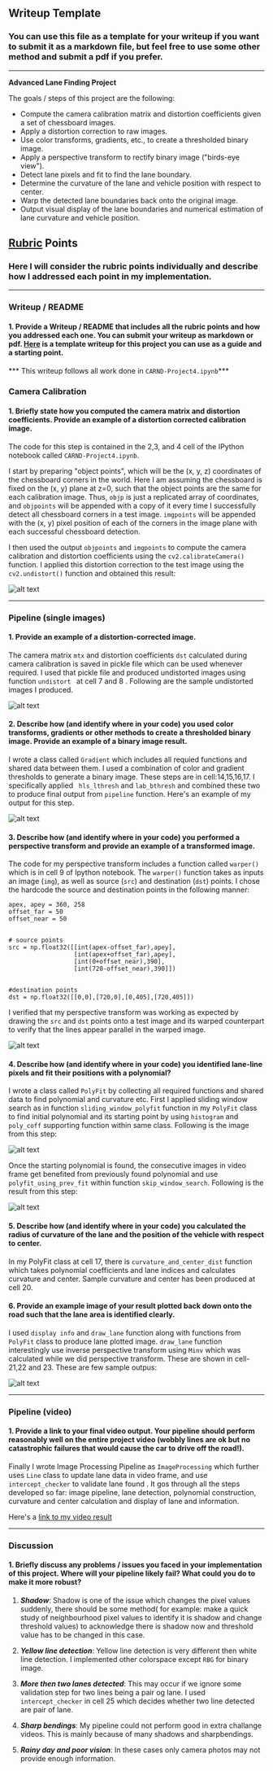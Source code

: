 ## Writeup Template

### You can use this file as a template for your writeup if you want to submit it as a markdown file, but feel free to use some other method and submit a pdf if you prefer.

---

**Advanced Lane Finding Project**

The goals / steps of this project are the following:

* Compute the camera calibration matrix and distortion coefficients given a set of chessboard images.
* Apply a distortion correction to raw images.
* Use color transforms, gradients, etc., to create a thresholded binary image.
* Apply a perspective transform to rectify binary image ("birds-eye view").
* Detect lane pixels and fit to find the lane boundary.
* Determine the curvature of the lane and vehicle position with respect to center.
* Warp the detected lane boundaries back onto the original image.
* Output visual display of the lane boundaries and numerical estimation of lane curvature and vehicle position.

[//]: # (Image References)

[image1]: ./pic/undistort.png "Undistorted1"
[image11]: ./pic/undistort2.png "Undistorted2"
[image2]: ./pic/pipeline.png "Pipeline binary"
[image3]: ./pic/perspective.png "Perspective transform"
[image4]: ./pic/fit-poly1.png "Fit polynomial with window search"
[image5]: ./pic/fit-poly2.png "Fit polynomial using previous window"
[image6]: ./pic/plot-lane.png "image-Output"
[video1]: ./project_video_output.mp4 "Video-output"

## [Rubric](https://review.udacity.com/#!/rubrics/571/view) Points

### Here I will consider the rubric points individually and describe how I addressed each point in my implementation.  

---

### Writeup / README

#### 1. Provide a Writeup / README that includes all the rubric points and how you addressed each one.  You can submit your writeup as markdown or pdf.  [Here](https://github.com/udacity/CarND-Advanced-Lane-Lines/blob/master/writeup_template.md) is a template writeup for this project you can use as a guide and a starting point.  


*** This writeup follows all work done in ```CARND-Project4.ipynb```***

### Camera Calibration

#### 1. Briefly state how you computed the camera matrix and distortion coefficients. Provide an example of a distortion corrected calibration image.

The code for this step is contained in the 2,3, and 4 cell of the IPython notebook called `CARND-Project4.ipynb`. 

I start by preparing "object points", which will be the (x, y, z) coordinates of the chessboard corners in the world. Here I am assuming the chessboard is fixed on the (x, y) plane at z=0, such that the object points are the same for each calibration image.  Thus, `objp` is just a replicated array of coordinates, and `objpoints` will be appended with a copy of it every time I successfully detect all chessboard corners in a test image.  `imgpoints` will be appended with the (x, y) pixel position of each of the corners in the image plane with each successful chessboard detection.  

I then used the output `objpoints` and `imgpoints` to compute the camera calibration and distortion coefficients using the `cv2.calibrateCamera()` function.  I applied this distortion correction to the test image using the `cv2.undistort()` function and obtained this result: 

![alt text][image11]


----------------



### Pipeline (single images)


#### 1. Provide an example of a distortion-corrected image.

The camera matrix ```mtx``` and distortion coefficients ```dst``` calculated during camera calibration is saved in pickle file which can be used whenever required. I used that pickle file and produced undistorted images using function ```undistort ``` at cell 7 and 8 . Following are the sample undistorted images I produced.

![alt text][image1]



#### 2. Describe how (and identify where in your code) you used color transforms, gradients or other methods to create a thresholded binary image.  Provide an example of a binary image result.

I wrote a class called ```Gradient``` which includes all requied functions and shared data between them. I used a combination of color and gradient thresholds to generate a binary image. These steps are in cell:14,15,16,17. I specifically applied ``` hls_lthresh``` and ```lab_bthresh``` and combined these two to produce final output from ```pipeline``` function.  Here's an example of my output for this step.  


![alt text][image2]


#### 3. Describe how (and identify where in your code) you performed a perspective transform and provide an example of a transformed image.

The code for my perspective transform includes a function called `warper()` which is in cell 9 of Ipython notebook.  The `warper()` function takes as inputs an image (`img`), as well as source (`src`) and destination (`dst`) points.  I chose the hardcode the source and destination points in the following manner:

```
apex, apey = 360, 258
offset_far = 50
offset_near = 50


# source points
src = np.float32([[int(apex-offset_far),apey],
                  [int(apex+offset_far),apey],
                  [int(0+offset_near),390],
                  [int(720-offset_near),390]])


#destination points
dst = np.float32([[0,0],[720,0],[0,405],[720,405]])

```

I verified that my perspective transform was working as expected by drawing the `src` and `dst` points onto a test image and its warped counterpart to verify that the lines appear parallel in the warped image.

![alt text][image3]


#### 4. Describe how (and identify where in your code) you identified lane-line pixels and fit their positions with a polynomial?

I wrote a class called ``PolyFit`` by collecting all required functions and shared data to find polynomial and curvature etc. First I applied sliding window search as in function ```sliding_window_polyfit``` function in my `PolyFit` class to find initial polynomial and its starting point by using ```histogram``` and ```poly_coff``` supporting function within same class. Following is the image from this step:

![alt text][image4]

 Once the starting polynomial is found, the consecutive images in video frame get benefited from previously found polynomial and use ```polyfit_using_prev_fit``` within function ```skip_window_search```. Following is the result from this step:
 
![alt text][image5]

#### 5. Describe how (and identify where in your code) you calculated the radius of curvature of the lane and the position of the vehicle with respect to center.

In my PolyFit class at cell 17, there is ```curvature_and_center_dist``` function which takes polynomial coefficients and lane indices and calculates curvature and center. Sample curvature and center has been produced at cell 20.



#### 6. Provide an example image of your result plotted back down onto the road such that the lane area is identified clearly.

I used ```display info``` and ```draw_lane``` function along with functions from ```PolyFit``` class to produce lane plotted image. ```draw_lane``` function interestingly use inverse perspective transform using ```Minv``` which was calculated while we did perspective transform. These are shown in cell-21,22 and 23. These are few sample outpus:

![alt text][image6]


-----------------




### Pipeline (video)

#### 1. Provide a link to your final video output.  Your pipeline should perform reasonably well on the entire project video (wobbly lines are ok but no catastrophic failures that would cause the car to drive off the road!).
Finally I wrote Image Processing Pipeline as ```ImageProcessing``` which further uses ```Line``` class to update lane data in video frame, and use ```intercept_checker``` to validate lane found . It gos through all the steps developed so far: image pipeline, lane detection, polynomial construction, curvature and center calculation and display of lane and information.

Here's a [link to my video result](./project_video_output.mp4)

-------------------






### Discussion

#### 1. Briefly discuss any problems / issues you faced in your implementation of this project.  Where will your pipeline likely fail?  What could you do to make it more robust?

1. ***Shadow***: Shadow is one of the issue which changes the pixel values suddenly, there should be some method( for example: make a quick study of neighbourhood pixel values to identify it is shadow and change threshold values) to acknowledge there is shadow now and threshold value has to be changed in this case.

2. ***Yellow line detection***: Yellow line detection is very different then white line detection. I implemented other colorspace except ```RBG``` for binary image.

3. ***More then two lanes detected***: This may occur if we ignore some validation step for two lines being a pair og lane. I used ```intercept_checker``` in cell 25 which decides whether two line detected are pair of lane.

4. ***Sharp bendings***: My pipeline could not perform good in extra challange videos. This is mainly because of many shadows and sharpbendings.

5. ***Rainy day and poor vision***: In these cases only camera photos may not provide enough information.


